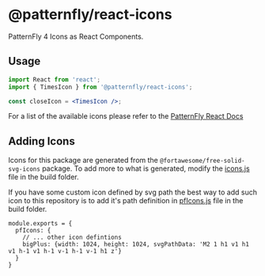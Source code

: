 # @patternfly/react-icons

PatternFly 4 Icons as React Components.

## Usage

```jsx
import React from 'react';
import { TimesIcon } from '@patternfly/react-icons';

const closeIcon = <TimesIcon />;
```

For a list of the available icons please refer to the [PatternFly React Docs](https://patternfly-react.surge.sh/patternfly-4/styles/icons)

## Adding Icons

Icons for this package are generated from the `@fortawesome/free-solid-svg-icons` package. To add more to what is generated, modify the [icons.js](./build/icons.js) file in the build folder.

If you have some custom icon defined by svg path the best way to add such icon to this repository is to add it's path definition in [pfIcons.js](./build/pfIcons.js) file in the build folder.
```JS
module.exports = {
  pfIcons: {
    // ... other icon defintions
    bigPlus: {width: 1024, height: 1024, svgPathData: 'M2 1 h1 v1 h1 v1 h-1 v1 h-1 v-1 h-1 v-1 h1 z'}
  }
}
```
